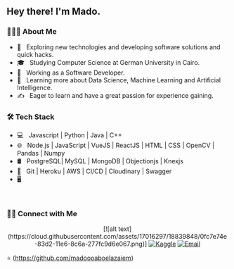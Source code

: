 <h2> Hey there! I'm Mado.</h2>

<h3> 👨🏻‍💻 About Me </h3>

- 🤔 &nbsp; Exploring new technologies and developing software solutions and quick hacks.
- 🎓 &nbsp; Studying Computer Science at German University in Cairo.
- 💼 &nbsp; Working as a Software Developer.
- 🌱 &nbsp; Learning more about Data Science, Machine Learning and Artificial Intelligence.
- ✍️ &nbsp; Eager to learn and have a great passion for experience gaining.

<h3>🛠 Tech Stack</h3>

- 💻 &nbsp; Javascript | Python | Java | C++ 
- 🌐 &nbsp; Node.js | JavaScript | VueJS | ReactJS | HTML | CSS | OpenCV | Pandas | Numpy 
- 🛢 &nbsp; PostgreSQL| MySQL | MongoDB | Objectionjs | Knexjs
- 🔧 &nbsp; Git | Heroku | AWS | CI/CD | Cloudinary | Swagger
- 🖥 &nbsp;  

<br/>


<h3> 🤝🏻 Connect with Me </h3>

<p align="center">
<a href="https://www.linkedin.com/in/madoooaboelazaiem/"></a> [![alt text](https://cloud.githubusercontent.com/assets/17016297/18839848/0fc7e74e-83d2-11e6-8c6a-277fc9d6e067.png)]
<a href="https://kaggle.com/madoooaboelazaiem/"><img alt="Kaggle" ></a>
<a href="mailto:madooo1998@hotmail.com"><img alt="Email" ></a>
</p>

⭐️ (https://github.com/madoooaboelazaiem)
